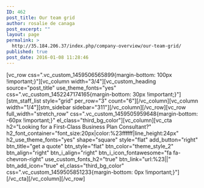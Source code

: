 ```yaml
---
ID: 462
post_title: Our team grid
author: rosalie de canaga
post_excerpt: ""
layout: page
permalink: >
  http://35.184.206.37/index.php/company-overview/our-team-grid/
published: true
post_date: 2016-01-08 11:28:46
---
```

[vc_row css=".vc_custom_1459506565899{margin-bottom: 100px !important;}"][vc_column width="3/4"][vc_custom_heading source="post_title" use_theme_fonts="yes" css=".vc_custom_1452247174165{margin-bottom: 30px !important;}"][stm_staff_list style="grid" per_row="3" count="6"][/vc_column][vc_column width="1/4"][stm_sidebar sidebar="311"][/vc_column][/vc_row][vc_row full_width="stretch_row" css=".vc_custom_1459505959648{margin-bottom: -60px !important;}" el_class="third_bg_color"][vc_column][vc_cta h2="Looking for a First-Class Business Plan Consultant?" h2_font_container="font_size:20px|color:%23ffffff|line_height:24px" h2_use_theme_fonts="yes" shape="square" style="flat" add_button="right" btn_title="get a quote" btn_style="flat" btn_color="theme_style_2" btn_align="right" btn_i_align="right" btn_i_icon_fontawesome="fa fa-chevron-right" use_custom_fonts_h2="true" btn_link="url:%23||" btn_add_icon="true" el_class="third_bg_color" css=".vc_custom_1459505851233{margin-bottom: 0px !important;}"][/vc_cta][/vc_column][/vc_row]